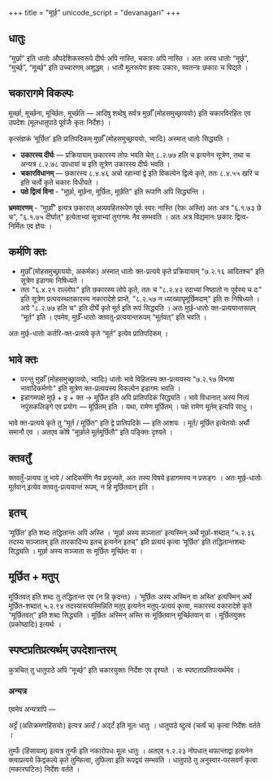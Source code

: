 +++
title = "मूर्छ्"
unicode_script = "devanagari"
+++

## धातुः
“मुर्छा” इति धातोः औपदेशिकस्वरूपे दीर्घः अपि नास्ति, चकारः अपि नास्ति । अतः अस्य धातोः “मूर्छ्”, “मुर्च्छ्”, “मूर्च्छ्” इति उच्चारणम् अशुद्धम् । धातौ मूलरूपेण ह्रस्वः उकारः, स्वतन्त्रः छकारः च विद्यते ।

## चकारागमे विकल्पः
मूर्च्छा, मूर्च्छना, मूर्च्छितः, मूर्च्छति — आदिषु शब्देषु सर्वत्र  मुर्छाँ (मोहसमुच्छ्राययोः) इति चकारविरहितः एव उपदेशः (मूलधातुपाठे पूर्वजैः कृतः निर्देशः) । 

कृत्संज्ञकं ‘मूर्छित’ इति प्रातिपदिकम् मुर्छाँ (मोहसमुच्छ्राययोः, भ्वादिः) अस्मात् धातोः सिद्ध्यति ।

- **उकारस्य दीर्घः** — प्रक्रियायाम् छकारस्य लोपः भवति चेत् ८.२.७७ हलि च इत्यनेन सूत्रेण, तथा च अन्यत्र ८.२.७८ उपधायां च इति सूत्रेण उकारस्य दीर्घः भवति ।
- **चकारविधानम्** — छकारस्य ८.४.४६‌ अचो रहाभ्यां द्वे इति विकल्पेन द्वित्वे  कृते, ततः ८.४.५५‌ खरि च इति चर्त्वे कृते चकारः विधीयते ।
- **पक्षे द्वित्वं विना** - "मूर्छा, मूर्छना, मूर्छितः, मूर्छति" इति रूपाणि अपि सिद्ध्यन्ति ।


**भ्रमवारणम्** - “मुर्छाँ” इत्यत्र छकारात् अव्यवहितरूपेण पूर्वः स्वरः नास्ति (रेफः अस्ति) अतः अत्र "६.१.७३ छे च", "६.१.७५ दीर्घात्" इत्येताभ्यां सूत्राभ्यां तुगागमः नैव सम्भवति  । अतः अत्र विद्यमानः छकारः द्वित्व-निर्मितः एव ज्ञेयः ।


## कर्मणि क्तः
- मुर्छाँ (मोहसमुच्छ्राययोः, अकर्मकः) अस्मात् धातोः क्त-प्रत्यये कृते प्रक्रियायाम् "७.२.१६ आदितश्च" इति सूत्रेण इडागमः निषिध्यते । 
- ततः "६.४.२१ राल्लोपः" इति छकारस्य लोपे कृते, ततः च "८.२.४२ रदाभ्यां निष्ठातो नः पूर्वस्य च दः" इति सूत्रेण प्रत्ययस्थतकारस्य नकारादेशे प्राप्ते, "८.२.५७ न ध्याख्यापॄमूर्छिमदाम्" इति सः निषिध्यते । अग्रे "८.२.७७ हलि च" इति दीर्घे कृते मूर्त इति रूपं सिद्ध्यति । अतः मुर्छ्-धातोः क्त-प्रत्ययान्तरूपम् “मूर्त” इति । एवमेव, मुर्छँ-धातोः क्तवतु-प्रत्ययान्तरूपम् “मूर्तवत्” इति भवति ।

अतः मुर्छ्-धातोः कर्तरि-क्त-प्रत्यये कृते “मूर्त” इत्येव प्रातिपदिकम् । 

## भावे क्तः
- परन्तु मुर्छाँ (मोहसमुच्छ्राययोः, भ्वादिः) धातोः भावे विहितस्य क्त-प्रत्ययस्य "७.२.१७ विभाषा भावादिकर्मणोः" इति सूत्रेण क्त-प्रत्ययस्य विकल्पेन इडागमः भवति । 
- इडागमपक्षे मुर्छ् +  इ + क्त →‌ मूर्छित इति अपि प्रातिपदिकं सिद्ध्यति । भावे विधानात् अस्य नित्यं नपुंसकलिङ्गे एव प्रयोगः — मूर्छितम् इति । यथा, रामेण मूर्छितम् । पक्षे रामेण मूर्तम् इत्यपि साधु ।

भावे क्त-प्रत्यये कृते तु “मूर्त / मूर्छित” इति द्वे प्रातिपदिके — इति आशयः । मूर्त/ मूर्छित इत्येतयोः अर्थौ समानौ एव । अतएव कोषे "मूर्छाले मूर्तमूर्छितौ" इति पङ्क्तिः दृश्यते ।


## क्तवतुँ
क्तवतुँ-प्रत्ययः तु भावे / आदिकर्मणि नैव प्रयुज्यते, अतः तस्य विषये इडागमस्य न प्रसङ्गः । अतः मूर्छ्-धातोः मूर्तवान् इत्येव क्तवतु-प्रत्ययान्तं रूपम्, न हि मूर्छितवान् इति ।

## इतच्

‘मूर्छित’ इति शब्दः तद्धितान्तः अपि अस्ति ।  ‘मूर्छा अस्य सञ्जाता’  इत्यस्मिन् अर्थे  मूर्छा-शब्दात् "५.२.३६ तदस्य सञ्जातम् इति तारकादिभ्य इतच् इत्यनेन इतच्" इति प्रत्ययं कृत्वा ‘मूर्छित’ इति तद्धितान्तशब्दः सिद्ध्यति । मूर्छा अस्य सञ्जाता सः मूर्छितः मूर्च्छितः वा ।

## मूर्छित + मतुप्
मूर्छितवत् इति शब्दः तु तद्धितान्तः एव (न हि कृदन्तः) । ‘मूर्छितः अस्य अस्मिन् वा अस्ति’ इत्यस्मिन् अर्थे  मूर्छित-शब्दात् ५.२.९४ तदस्यास्त्यस्मिन्निति मतुप् इत्यनेन मतुप्-प्रत्ययं कृत्वा, मकारस्य वकारादेशे कृते “मूर्छितवत्” इति शब्दः सिद्ध्यति ।  मूर्छितः अस्मिन् अस्ति सः मूर्छितवान् मूर्च्छितवान् वा । मूर्छितयुक्तः (प्रकोष्ठादिः) इत्यर्थः ।

## स्पष्टप्रतिप्रत्यर्थम् उपदेशान्तरम्
कुत्रचित् तु धातुपाठे अपि “मूर्च्छ्” इति चकारयुक्तः निर्देशः एव दृश्यते । सः स्पष्टताप्रतिपत्यर्थमेव ।

### अन्यत्र
एवमेव अन्यत्रापि —‌

अट्टँ (अतिक्रमणहिंसयोः) इत्यत्र अत्टँ / अद्टँ इति मूलः धातुः । धातुपाठे ष्टुत्वं (चर्त्वं च) कृत्वा निर्देशः वर्तते ।

तुम्फँ (हिंसायाम्) इत्यत्र तुन्फँ इति नकारोपधः मूलः धातुः । अतएव १.२.२३ नोपधात् थफान्ताद्वा इत्यनेन क्त्वाप्रत्यये किद्वकल्पे कृते तुम्फित्वा, तुफित्वा इति रूपद्वयं सम्भवति । धातुपाठे तु अनुस्वार-परसवर्णं कृत्वा (मकारघटितः) निर्देशः वर्तते ।
